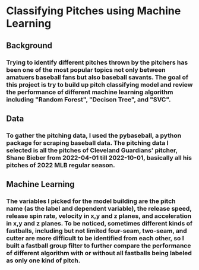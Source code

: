 # Classifying Pitches using Machine Learning
## Background
###  Trying to identify different pitches thrown by the pitchers has been one of the most popular topics not only between amatuers baseball fans but also baseball savants. The goal of this project is try to build up pitch classifying model and review the performance of different machine learning algorithm including "Random Forest", "Decison Tree", and "SVC".
## Data
### To gather the pitching data, I used the pybaseball, a python package for scraping baseball data. The pitching data I selected is all the pitches of Cleveland Guardians' pitcher, Shane Bieber from 2022-04-01 till 2022-10-01, basically all his pitches of 2022 MLB regular season.
## Machine Learning
### The variables I picked for the model building are the pitch name (as the label and dependent variable), the release speed, release spin rate, velocity in x,y and z planes, and acceleration in x,y and z planes. To be noticed, sometimes different kinds of fastballs, including but not limited four-seam, two-seam, and cutter are more difficult to be identified from each other, so I built a fastball group filter to further compare the performance of different algorithm with or without all fastballs being labeled as only one kind of pitch.
